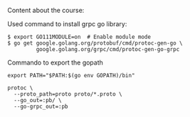 Content about the course:

Used command to install grpc go library:
```
$ export GO111MODULE=on  # Enable module mode
$ go get google.golang.org/protobuf/cmd/protoc-gen-go \
         google.golang.org/grpc/cmd/protoc-gen-go-grpc
```
Commando to export the gopath
```
export PATH="$PATH:$(go env GOPATH)/bin"
```

```
protoc \
  --proto_path=proto proto/*.proto \
  --go_out=:pb/ \
  --go-grpc_out=:pb
```